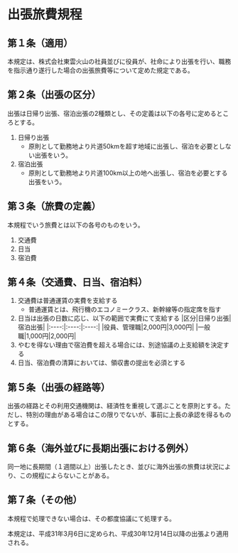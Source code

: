 # 出張旅費規程

## 第１条（適用）

本規定は、株式会社東雲火山の社員並びに役員が、社命により出張を行い、職務を指示通り遂行した場合の出張旅費等について定めた規定である。

## 第２条（出張の区分）

出張は日帰り出張、宿泊出張の2種類とし、その定義は以下の各号に定めるところとする。

1. 日帰り出張
    - 原則として勤務地より片道50kmを超す地域に出張し、宿泊を必要としない出張をいう。
2. 宿泊出張
    - 原則として勤務地より片道100km以上の地へ出張し、宿泊を必要とする出張をいう。

## 第３条（旅費の定義）

本規程でいう旅費とは以下の各号のものをいう。

1. 交通費
2. 日当
3. 宿泊費

## 第４条（交通費、日当、宿泊料）

1. 交通費は普通運賃の実費を支給する
    - 普通運賃とは、飛行機のエコノミークラス、新幹線等の指定席を指す
2. 日当は出張の日数に応じ、以下の範囲で実費にて支給する
    |区分|日帰り出張|宿泊出張|
    |:----:|:----:|:----:|
    |役員、管理職|2,000円|3,000円|
    |一般職|1,000円|2,000円|
4. やむを得ない理由で宿泊費を超える場合には、別途協議の上支給額を決定する
5. 日当、宿泊費の清算においては、領収書の提出を必須とする
 
## 第５条（出張の経路等）

出張の経路とその利用交通機関は、経済性を重視して選ぶことを原則とする。ただし、特別の理由がある場合はこの限りでないが、事前に上長の承認を得るものとする。

## 第６条（海外並びに長期出張における例外）

同一地に長期間（１週間以上）出張したとき、並びに海外出張の旅費は状況により、この規程によらないことがある。

## 第７条（その他）

本規程で処理できない場合は、その都度協議にて処理する。


本規定は、平成31年3月6日に定められ、平成30年12月14日以降の出張より適用される。
